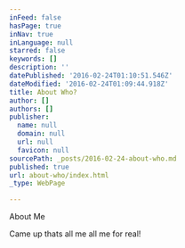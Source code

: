 ```yaml
---
inFeed: false
hasPage: true
inNav: true
inLanguage: null
starred: false
keywords: []
description: ''
datePublished: '2016-02-24T01:10:51.546Z'
dateModified: '2016-02-24T01:09:44.918Z'
title: About Who?
author: []
authors: []
publisher:
  name: null
  domain: null
  url: null
  favicon: null
sourcePath: _posts/2016-02-24-about-who.md
published: true
url: about-who/index.html
_type: WebPage

---
```

About Me

Came up thats all me all me for real!